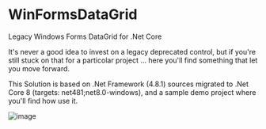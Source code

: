 # WinFormsDataGrid
Legacy Windows Forms DataGrid for .Net Core

It's never a good idea to invest on a legacy deprecated control, but if you're still stuck on that for a particolar project ...
here you'll find something that let you move forward.

This Solution is based on .Net Framework (4.8.1) sources migrated to .Net Core 8 (targets: <TargetFrameworks>net481;net8.0-windows</TargetFrameworks>), and a sample demo project where you'll find how use it.

![image](https://github.com/user-attachments/assets/8f27ddaf-015d-459b-a98a-deecadd9ffe3)

